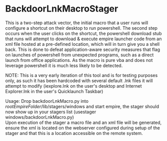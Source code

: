 # BackdoorLnkMacroStager

This is a two-step attack vector, the initial macro that a user runs will configure a shortcut on their desktop to run powershell.  The second step occurs when the user clicks on the shortcut, the powershell download stub that runs will attempt to download & execute empire launcher code from an xml file hosted at a pre-defined location, which will in turn give you a shell back.  This is done to defeat application-aware security measures that flag on launches of powershell from unexpected programs, such as a direct launch from office applications.  As the macro is pure vba and does not leverage powershell it is much less likely to be detected.

NOTE:  This is a very early iteration of this tool and is for testing purposes only, as such it has been hardcoded with several default .lnk files it will attempt to modify (iexplore.lnk on the user's desktop and Internet Explorer.lnk in the user's Quicklaunch Taskbar)

Usage:  Drop backdoorLnkMacro.py into *rootEmpireFolder*/lib/stagers/windows and start empire, the stager should now show up in your stagers list (usestager windows/backdoorLnkMacro.py)  
		Upon execution of the stager a macro file and an xml file will be generated, ensure the xml is located on the webserver configured during setup of the stager and that this is a location accessible on the remote system.
